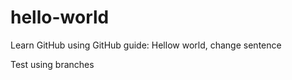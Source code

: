 # hello-world

Learn GitHub using GitHub guide: Hellow world, change sentence

Test using branches

